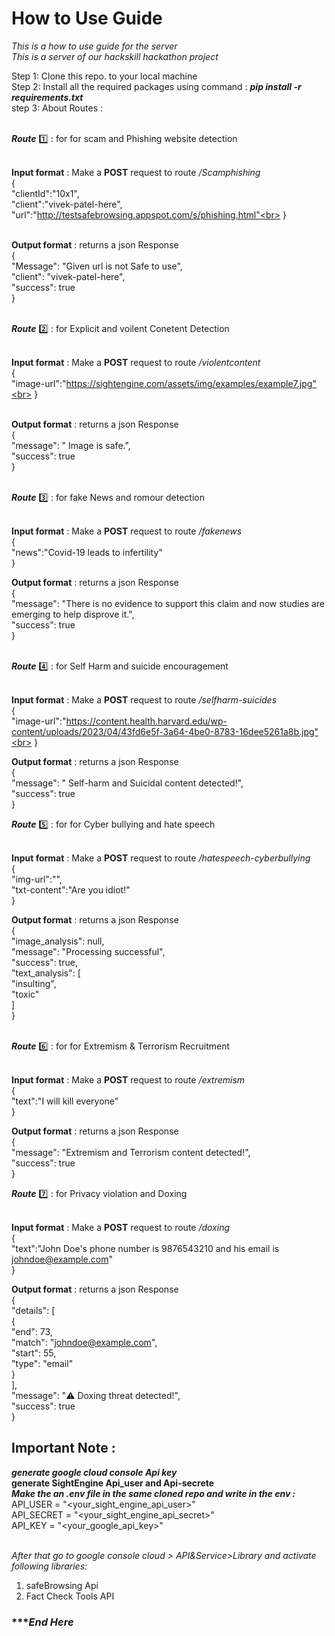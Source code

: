 # How to Use Guide<br>
*This is a how to use guide for the server*<br>
*This is a server of our hackskill hackathon project*<bar>

Step 1: Clone this repo. to your local machine <br>
Step 2: Install all the required packages using command : ***pip install -r requirements.txt***<br>
step 3: About Routes : <br><br>

***Route*** 1️⃣ : for for scam and Phishing website detection<br><br>

**Input format** : Make a **POST** request to route */Scamphishing* <br>
    {<br>
  "clientId":"10x1",<br>
  "client":"vivek-patel-here",<br>
   "url":"http://testsafebrowsing.appspot.com/s/phishing.html"<br>
    }<br><br>


**Output format** : returns a json Response<br>
{<br>
  "Message": "Given url is not Safe to use",<br>
  "client": "vivek-patel-here",<br>
  "success": true<br>
}<br><br>

***Route*** 2️⃣ : for Explicit and voilent Conetent Detection<br><br>

**Input format** : Make a **POST** request to route */violentcontent* <br>
    {<br>
  "image-url":"https://sightengine.com/assets/img/examples/example7.jpg"<br>
}<br><br>


**Output format** : returns a json Response<br>
{<br>
  "message": " Image is safe.",<br>
  "success": true<br>
}<br><br>

***Route*** 3️⃣ : for fake News and romour detection<br><br>

**Input format** : Make a **POST** request to route */fakenews* <br>
    {<br>
  "news":"Covid-19 leads to infertility"<br>
}<br>


**Output format** : returns a json Response<br>
{<br>
  "message": "There is no evidence to support this claim and now studies are emerging to help disprove it.",<br>
  "success": true<br>
}<br><br>

***Route*** 4️⃣ : for Self Harm and suicide encouragement<br><br>

**Input format** : Make a **POST** request to route */selfharm-suicides* <br>
    {<br>
  "image-url":"https://content.health.harvard.edu/wp-content/uploads/2023/04/43fd6e5f-3a64-4be0-8783-16dee5261a8b.jpg"<br>
}<br>


**Output format** : returns a json Response<br>
{<br>
  "message": " Self-harm and Suicidal content detected!",<br>
  "success": true<br>
}<br>

***Route*** 5️⃣ : for for Cyber bullying and hate speech<br><br>

**Input format** : Make a **POST** request to route */hatespeech-cyberbullying* <br>
    {<br>
  "img-url":"",<br>
  "txt-content":"Are you idiot!"<br>
}<br>


**Output format** : returns a json Response<br>
{<br>
  "image_analysis": null,<br>
  "message": "Processing successful",<br>
  "success": true,<br>
  "text_analysis": [<br>
    "insulting",<br>
    "toxic"<br>
  ]<br>
}<br><br>

***Route*** 6️⃣ : for for Extremism & Terrorism Recruitment<br><br>

**Input format** : Make a **POST** request to route */extremism* <br>
    {<br>
  "text":"I will kill everyone"<br>
}<br>


**Output format** : returns a json Response<br>
{<br>
  "message": "Extremism and Terrorism content detected!",<br>
  "success": true<br>
}<br>

***Route*** 7️⃣ : for Privacy violation and Doxing<br><br>

**Input format** : Make a **POST** request to route */doxing* <br>
    {<br>
  "text":"John Doe's phone number is 9876543210 and his email is johndoe@example.com"<br>
}<br>


**Output format** : returns a json Response<br>
{<br>
  "details": [<br>
    {<br>
      "end": 73,<br>
      "match": "johndoe@example.com",<br>
      "start": 55,<br>
      "type": "email"<br>
    }<br>
  ],<br>
  "message": "⚠️ Doxing threat detected!",<br>
  "success": true<br>
}<br>

## Important Note : <br> 
***generate google cloud console Api key*** <br>
**generate SightEngine Api_user and Api-secrete**<br>
***Make the an .env file in the same cloned repo and write in the env :***<br>
API_USER = "<your_sight_engine_api_user>"<br>
API_SECRET = "<your_sight_engine_api_secret>"<br>
API_KEY = "<your_google_api_key>"<br>
<br>

*After that go to google console cloud > API&Service>Library and activate following libraries:*<br>
1. safeBrowsing Api<br>
2. Fact Check Tools API

### **********************End Here*******************



